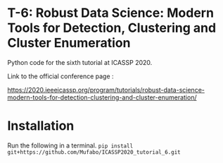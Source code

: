# T-6: Robust Data Science: Modern Tools for Detection, Clustering and Cluster Enumeration

Python code for the sixth tutorial at ICASSP 2020.

Link to the official conference page :

https://2020.ieeeicassp.org/program/tutorials/robust-data-science-modern-tools-for-detection-clustering-and-cluster-enumeration/

# Installation

Run the following in a terminal.
```pip install git+https://github.com/Mufabo/ICASSP2020_tutorial_6.git```
